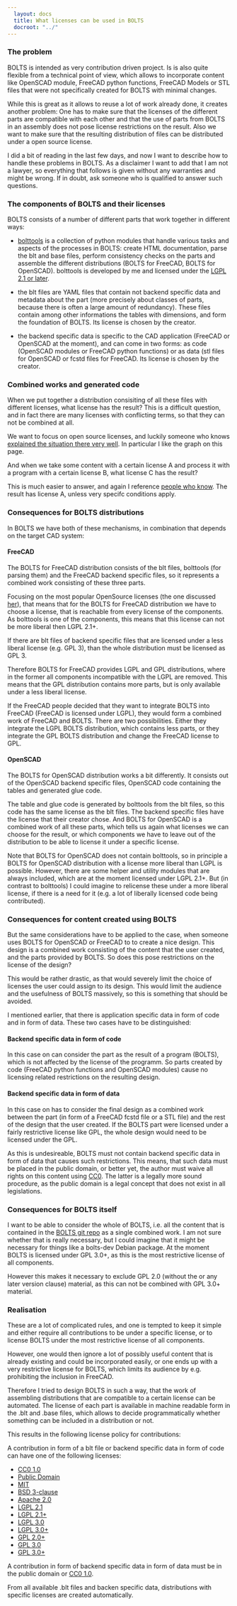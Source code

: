 ```yaml
---
  layout: docs
  title: What licenses can be used in BOLTS
  docroot: "../"
---
```



### The problem

BOLTS is intended as very contribution driven project. Is is also quite flexible from a technical point of view, which allows to incorporate content like OpenSCAD module, FreeCAD python functions, FreeCAD Models or STL files that were not specifically created for BOLTS with minimal changes.

While this is great as it allows to reuse a lot of work already done, it creates another problem: One has to make sure that the licenses of the different parts are compatible with each other and that the use of parts from BOLTS in an assembly does not pose license restrictions on the result. Also we want to make sure that the resulting distribution of files can be distributed under a open source license.

I did a bit of reading in the last few days, and now I want to describe how to handle these problems in BOLTS. As a disclaimer I want to add that I am not a lawyer, so everything that follows is given without any warranties and might be wrong. If in doubt, ask someone who is qualified to answer such questions.

### The components of BOLTS and their licenses

BOLTS consists of a number of different parts that work together in different ways:

* [bolttools](https://github.com/jreinhardt/bolttools) is a collection of python modules that handle various tasks and aspects of the processes in BOLTS: create HTML documentation, parse the blt and base files, perform consistency checks on the parts and assemble the different distributions (BOLTS for FreeCAD, BOLTS for OpenSCAD). bolttools is developed by me and licensed under the [LGPL 2.1 or later](http://www.gnu.org/licenses/old-licenses/lgpl-2.1).

* the blt files are YAML files that contain not backend specific data and metadata about the part (more precisely about classes of parts, because there is often a large amount of redundancy). These files contain among other informations the tables with dimensions, and form the foundation of BOLTS. Its license is chosen by the creator.

* the backend specific data is specific to the CAD application (FreeCAD or OpenSCAD at the moment), and can come in two forms: as code (OpenSCAD modules or FreeCAD python functions) or as data (stl files for OpenSCAD or fcstd files for FreeCAD. Its license is chosen by the creator.

### Combined works and generated code

When we put together a distribution consisiting of all these files with different licenses, what license has the result? This is a difficult question, and in fact there are many licenses with conflicting terms, so that they can not be combined at all.

We want to focus on open source licenses, and luckily someone who knows [explained the situation there very well](http://www.dwheeler.com/essays/floss-license-slide.html). In particular I like the graph on this page.

And when we take some content with a certain license A and process it with a program with a certain license B, what license C has the result?

This is much easier to answer, and again I reference [people who know](http://www.gnu.org/licenses/gpl-faq.html#GPLOutput). The result has license A, unless very specifc conditions apply.

### Consequences for BOLTS distributions

In BOLTS we have both of these mechanisms, in combination that depends on the target CAD system:

#### FreeCAD

The BOLTS for FreeCAD distribution consists of the blt files, bolttools (for parsing them) and the FreeCAD backend specific files, so it represents a combined work consisting of these three parts.

Focusing on the most popular OpenSource licenses (the one discussed [her](http://www.dwheeler.com/essays/floss-license-slide.html)), that means that for the BOLTS for FreeCAD distribution we have to choose a license, that is reachable from every license of the components. As bolttools is one of the components, this means that this license can not be more liberal then LGPL 2.1+.

If there are blt files of backend specific files that are licensed under a less liberal license (e.g. GPL 3), than the whole distribution must be licensed as GPL 3.

Therefore BOLTS for FreeCAD provides LGPL and GPL distributions, where in the former all components incompatible with the LGPL are removed. This means that the GPL distribution contains more parts, but is only available under a less liberal license.

If the FreeCAD people decided that they want to integrate BOLTS into FreeCAD (FreeCAD is licensed under LGPL), they would form a combined work of FreeCAD and BOLTS. There are two possibilities. Either they integrate the LGPL BOLTS distribution, which contains less parts, or they integrate the GPL BOLTS distribution and change the FreeCAD license to GPL.

#### OpenSCAD

The BOLTS for OpenSCAD distribution works a bit differently. It consists out of the OpenSCAD backend specific files, OpenSCAD code containing the tables and generated glue code.

The table and glue code is generated by bolttools from the blt files, so this code has the same license as the blt files. The backend specific files have the license that their creator chose. And BOLTS for OpenSCAD is a combined work of all these parts, which tells us again what licenses we can choose for the result, or which components we have to leave out of the distribution to be able to license it under a specific license.

Note that BOLTS for OpenSCAD does not contain bolttools, so in principle a BOLTS for OpenSCAD distribution with a license more liberal than LGPL is possible. However, there are some helper and utility modules that are always included, which are at the moment licensed under LGPL 2.1+. But (in contrast to bolttools) I could imagine to relicense these under a more liberal license, if there is a need for it (e.g. a lot of liberally licensed code being contributed).

### Consequences for content created using BOLTS

But the same considerations have to be applied to the case, when someone uses BOLTS for OpenSCAD or FreeCAD to to create a nice design. This design is a combined work consisting of the content that the user created, and the parts provided by BOLTS. So does this pose restrictions on the license of the design?

This would be rather drastic, as that would severely limit the choice of licenses the user could assign to its design. This would limit the audience and the usefulness of BOLTS massively, so this is something that should be avoided.

I mentioned earlier, that there is application specific data in form of code and in form of data. These two cases have to be distinguished:

#### Backend specific data in form of code

In this case on can consider the part as the result of a program (BOLTS), which is not affected by the license of the programm. So parts created by code (FreeCAD python functions and OpenSCAD modules) cause no licensing related restrictions on the resulting design.

#### Backend specific data in form of data

In this case on has to consider the final design as a combined work between the part (in form of a FreeCAD fcstd file or a STL file) and the rest of the design that the user created. If the BOLTS part were licensed under a fairly restrictive license like GPL, the whole design would need to be licensed under the GPL.

As this is undesireable, BOLTS must not contain backend specific data in form of data that causes such restrictions. This means, that such data must be placed in the public domain, or better yet, the author must waive all rights on this content using [CC0](http://creativecommons.org/about/cc0). The latter is a legally more sound procedure, as the public domain is a legal concept that does not exist in all legislations.

### Consequences for BOLTS itself

I want to be able to consider the whole of BOLTS, i.e. all the content that is contained in the [BOLTS git repo](https://github.com/jreinhardt/BOLTS) as a single combined work. I am not sure whether that is really necessary, but I could imagine that it might be necessary for things like a bolts-dev Debian package. At the moment BOLTS is licensed under GPL 3.0+, as this is the most restrictive license of all components.

However this makes it necessary to exclude GPL 2.0 (without the or any later version clause) material, as this can not be combined with GPL 3.0+ material.

### Realisation

These are a lot of complicated rules, and one is tempted to keep it simple and either require all contributions to be under a specific license, or to license BOLTS under the most restrictive license of all components.

However, one would then ignore a lot of possibly useful content that is already existing and could be incorporated easily, or one ends up with a very restrictive license for BOLTS, which limits its audience by e.g. prohibiting the inclusion in FreeCAD.

Therefore I tried to design BOLTS in such a way, that the work of assembling distributions that are compatible to a certain license can be automated. The license of each part is available in machine readable form in the .blt and .base files, which allows to decide programmatically whether something can be included in a distribution or not.

This results in the following license policy for contributions:

A contribution in form of a blt file or backend specific data in form of code can have one of the following licenses:

* [CC0 1.0](http://creativecommons.org/publicdomain/zero/1.0/)
* [Public Domain]({{site.baseurl}}/public_domain.html)
* [MIT](http://opensource.org/licenses/MIT)
* [BSD 3-clause](http://opensource.org/licenses/BSD-3-Clause)
* [Apache 2.0](http://www.apache.org/licenses/LICENSE-2.0)
* [LGPL 2.1](http://www.gnu.org/licenses/old-licenses/lgpl-2.1)
* [LGPL 2.1+](http://www.gnu.org/licenses/old-licenses/lgpl-2.1)
* [LGPL 3.0](http://opensource.org/licenses/LGPL-3.0)
* [LGPL 3.0+](http://opensource.org/licenses/LGPL-3.0)
* [GPL 2.0+](http://www.gnu.org/licenses/old-licenses/gpl-2.0)
* [GPL 3.0](http://www.gnu.org/licenses/gpl-3.0)
* [GPL 3.0+](http://www.gnu.org/licenses/gpl-3.0)

A contribution in form of backend specific data in form of data must be in the public domain or [CC0 1.0](http://creativecommons.org/publicdomain/zero/1.0/).

From all available .blt files and backen specific data, distributions with specific licenses are created automatically.






